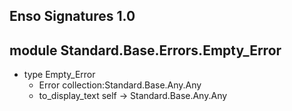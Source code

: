 ## Enso Signatures 1.0
## module Standard.Base.Errors.Empty_Error
- type Empty_Error
    - Error collection:Standard.Base.Any.Any
    - to_display_text self -> Standard.Base.Any.Any
